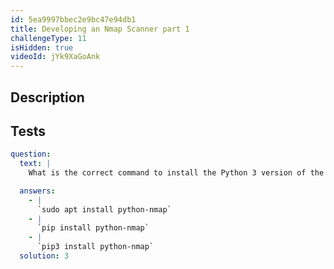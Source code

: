 ```yaml
---
id: 5ea9997bbec2e9bc47e94db1
title: Developing an Nmap Scanner part 1
challengeType: 11
isHidden: true
videoId: jYk9XaGoAnk
---
```


## Description
<section id='description'>
</section>

## Tests
<section id='tests'>

```yml
question:
  text: |
    What is the correct command to install the Python 3 version of the `python-nmap` library?

  answers:
    - |
      `sudo apt install python-nmap`
    - |
      `pip install python-nmap`
    - |
      `pip3 install python-nmap`
  solution: 3
```

</section>

